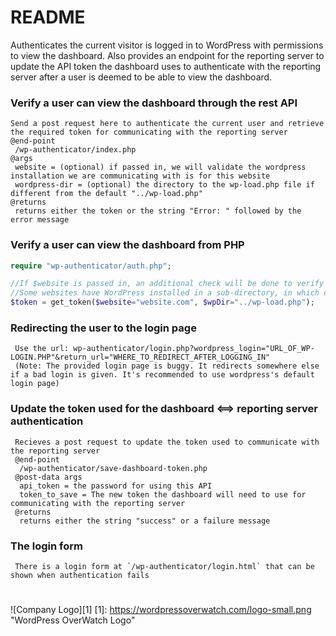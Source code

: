# README #

Authenticates the current visitor is logged in to WordPress with permissions to view the dashboard. Also provides an endpoint for the reporting server to update the API token the dashboard uses to authenticate with the reporting server after a user is deemed to be able to view the dashboard.

### Verify a user can view the dashboard through the rest API ###
~~~~
Send a post request here to authenticate the current user and retrieve the required token for communicating with the reporting server
@end-point
 /wp-authenticator/index.php
@args
 website = (optional) if passed in, we will validate the wordpress installation we are communicating with is for this website
 wordpress-dir = (optional) the directory to the wp-load.php file if different from the default "../wp-load.php"
@returns
 returns either the token or the string "Error: " followed by the error message
~~~~

### Verify a user can view the dashboard from PHP ###


```php
require "wp-authenticator/auth.php";

//If $website is passed in, an additional check will be done to verify we are using the correct website. This check isn't really necessary.
//Some websites have WordPress installed in a sub-directory, in which case $wpDir needs to be set appropriately.
$token = get_token($website="website.com", $wpDir="../wp-load.php");
```

### Redirecting the user to the login page ###

~~~~
 Use the url: wp-authenticator/login.php?wordpress_login="URL_OF_WP-LOGIN.PHP"&return_url="WHERE_TO_REDIRECT_AFTER_LOGGING_IN"
 (Note: The provided login page is buggy. It redirects somewhere else if a bad login is given. It's recommended to use wordpress's default login page)
~~~~

### Update the token used for the dashboard <==> reporting server authentication ###

~~~~
 Recieves a post request to update the token used to communicate with the reporting server
 @end-point
  /wp-authenticator/save-dashboard-token.php
 @post-data args
  api_token = the password for using this API
  token_to_save = The new token the dashboard will need to use for communicating with the reporting server
 @returns
  returns either the string "success" or a failure message
~~~~

### The login form ###
~~~~
 There is a login form at `/wp-authenticator/login.html` that can be shown when authentication fails
~~~~

#

![Company Logo][1]
[1]: https://wordpressoverwatch.com/logo-small.png "WordPress OverWatch Logo"
